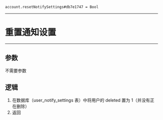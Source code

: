 ```
account.resetNotifySettings#db7e1747 = Bool
```

---
# 重置通知设置
---

## 参数
不需要参数

## 逻辑
1. 在数据库（user_notify_settings 表）中将用户的 deleted 置为 1（并没有正在删除）
2. 返回
